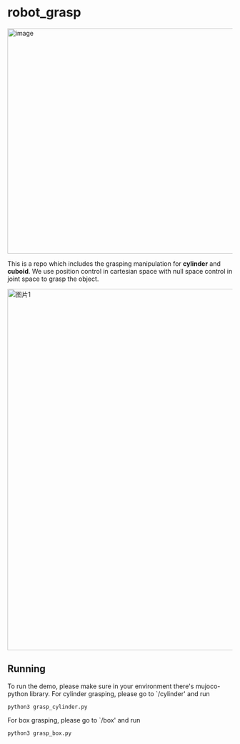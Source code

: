 # robot_grasp
<img width="686" height="504" alt="image" src="https://github.com/user-attachments/assets/d8ce50b7-367d-44da-91b5-61412b7b8504" />

This is a repo which includes the grasping manipulation for **cylinder** and **cuboid**. We use position control in cartesian space with null space control in joint space to grasp the object.

<img width="2908" height="809" alt="图片1" src="https://github.com/user-attachments/assets/f792571b-d4fc-4525-9597-8ef6c804c376" />

## Running
To run the demo, please make sure in your environment there's mujoco-python library.
For cylinder grasping, please go to `/cylinder' and run
```
python3 grasp_cylinder.py
```
For box grasping, please go to `/box' and run
```
python3 grasp_box.py
```
